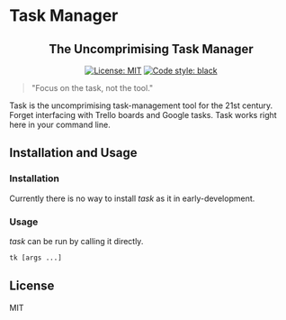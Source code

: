 <h1>Task Manager</h1>

<h2 align="center">The Uncomprimising Task Manager</h2>

<p align="center">
<a href="https://github.com/psf/black/blob/main/LICENSE"><img alt="License: MIT" src="https://black.readthedocs.io/en/stable/_static/license.svg"></a>
<a href="https://github.com/psf/black"><img alt="Code style: black" src="https://img.shields.io/badge/code%20style-black-000000.svg"></a>
</p>

> "Focus on the task, not the tool."

Task is the uncomprimising task-management tool for the 21st century. Forget
interfacing with Trello boards and Google tasks. Task works right here in your
command line.

## Installation and Usage

### Installation

Currently there is no way to install _task_ as it in early-development.

### Usage

_task_ can be run by calling it directly.

```bash
tk [args ...]
```

## License

MIT
